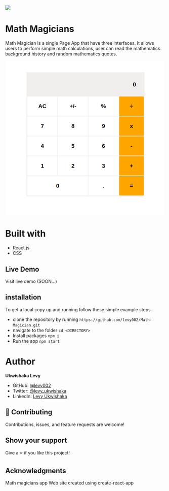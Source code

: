 ![](https://img.shields.io/badge/Microverse-blueviolet)
# Math Magicians
Math Magician is a single Page App that have three interfaces. It allows users to perform simple math calculations, user can read the mathematics background history and random mathematics quotes.

<img src="./images/screenshot.png" alt="App Screenshoot">

# Built with
- React.js
- CSS

## Live Demo
Visit live demo (SOON...)

## installation

To get a local copy up and running follow these simple example steps.

- clone the repository by running
``` https://github.com/levy002/Math-Magician.git ```
- navigate to the folder
``` cd <DIRECTORY> ```
- Install packages
``` npm i ```
- Run the app
``` npm start ```

# Author
**Ukwishaka Levy**
- GitHub: [@levy002](https://github.com/levy002)
- Twitter: [@levy_ukwishaka](https://twitter.com/levy_ukwishaka)
- LinkedIn: [Levy Ukwishaka](https://www.linkedin.com/in/levy-ukwishaka-405391223)

## :handshake: Contributing
Contributions, issues, and feature requests are welcome!
## Show your support
Give a :star:️ if you like this project!
## Acknowledgments

Math magicians app
Web site created using create-react-app
